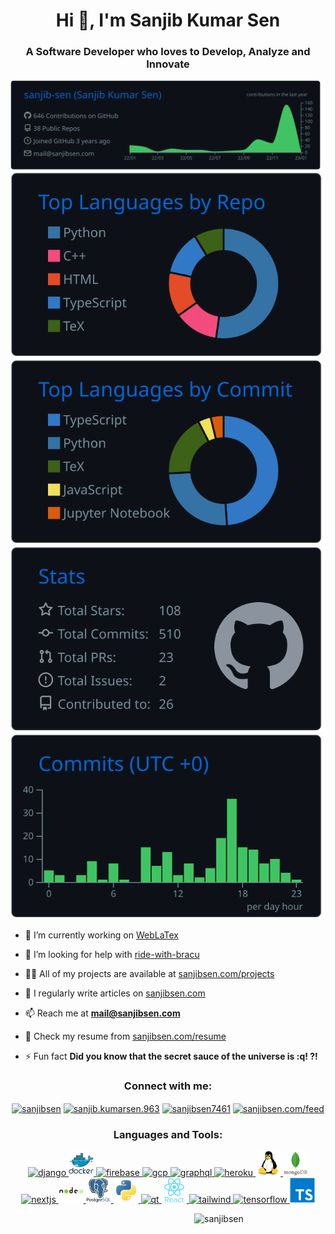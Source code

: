 <h1 align="center">Hi 👋, I'm Sanjib Kumar Sen</h1>
<h3 align="center">A Software Developer who loves to Develop, Analyze and Innovate</h3>

<div align="center">
 
[![](https://raw.githubusercontent.com/sanjib-sen/sanjib-sen/master/profile-summary-card-output/github_dark/0-profile-details.svg)](https://github.com/sanjib-sen/sanjib-sen)
 [![](https://raw.githubusercontent.com/sanjib-sen/sanjib-sen/master/profile-summary-card-output/github_dark/1-repos-per-language.svg)](https://github.com/sanjib-sen/sanjib-sen) [![](https://raw.githubusercontent.com/sanjib-sen/sanjib-sen/master/profile-summary-card-output/github_dark/2-most-commit-language.svg)](https://github.com/sanjib-sen/sanjib-sen)
 [![](https://raw.githubusercontent.com/sanjib-sen/sanjib-sen/master/profile-summary-card-output/github_dark/3-stats.svg)](https://github.com/sanjib-sen/sanjib-sen) [![](https://raw.githubusercontent.com/sanjib-sen/sanjib-sen/master/profile-summary-card-output/github_dark/4-productive-time.svg)](https://github.com/sanjib-sen/sanjib-sen)
 
</div>
 
- 🔭 I’m currently working on [WebLaTex](https://sanjibsen.com/weblatex)

- 🤝 I’m looking for help with [ride-with-bracu](https://github.com/sanjib-sen/ride-with-bracu)

- 👨‍💻 All of my projects are available at [sanjibsen.com/projects](https://sanjibsen.com/projects)

- 📝 I regularly write articles on [sanjibsen.com](https://sanjibsen.com)

- 📫 Reach me at [**mail@sanjibsen.com**](mailto:mail@sanjibsen.com)

- 📄 Check my resume from [sanjibsen.com/resume](https://sanjibsen.com/resume)

- ⚡ Fun fact **Did you know that the secret sauce of the universe is :q! ?!**

<h3 align="center">Connect with me:</h3>
<p align="center">
<a href="https://linkedin.com/in/sanjibsen" target="blank"><img align="center" src="https://raw.githubusercontent.com/rahuldkjain/github-profile-readme-generator/master/src/images/icons/Social/linked-in-alt.svg" alt="sanjibsen" height="30" width="40" /></a>
<a href="https://fb.com/sanjib.kumarsen.963" target="blank"><img align="center" src="https://raw.githubusercontent.com/rahuldkjain/github-profile-readme-generator/master/src/images/icons/Social/facebook.svg" alt="sanjib.kumarsen.963" height="30" width="40" /></a>
<a href="https://www.youtube.com/channel/UCGTlr0hUHxJD8Jh3L_SmaUw" target="blank"><img align="center" src="https://raw.githubusercontent.com/rahuldkjain/github-profile-readme-generator/master/src/images/icons/Social/youtube.svg" alt="sanjibsen7461" height="30" width="40" /></a>
<a href="https://sanjibsen.com/feed" target="blank"><img align="center" src="https://raw.githubusercontent.com/rahuldkjain/github-profile-readme-generator/master/src/images/icons/Social/rss.svg" alt="sanjibsen.com/feed" height="30" width="40" /></a>
</p>

<h3 align="center">Languages and Tools:</h3>
<p align="center"> <a href="https://www.djangoproject.com/" target="_blank" rel="noreferrer"> <img src="https://cdn.worldvectorlogo.com/logos/django.svg" alt="django" width="40" height="40"/> </a> <a href="https://www.docker.com/" target="_blank" rel="noreferrer"> <img src="https://raw.githubusercontent.com/devicons/devicon/master/icons/docker/docker-original-wordmark.svg" alt="docker" width="40" height="40"/> </a> <a href="https://firebase.google.com/" target="_blank" rel="noreferrer"> <img src="https://www.vectorlogo.zone/logos/firebase/firebase-icon.svg" alt="firebase" width="40" height="40"/> </a> <a href="https://cloud.google.com" target="_blank" rel="noreferrer"> <img src="https://www.vectorlogo.zone/logos/google_cloud/google_cloud-icon.svg" alt="gcp" width="40" height="40"/> </a> <a href="https://graphql.org" target="_blank" rel="noreferrer"> <img src="https://www.vectorlogo.zone/logos/graphql/graphql-icon.svg" alt="graphql" width="40" height="40"/> </a> <a href="https://heroku.com" target="_blank" rel="noreferrer"> <img src="https://www.vectorlogo.zone/logos/heroku/heroku-icon.svg" alt="heroku" width="40" height="40"/> </a> <a href="https://www.linux.org/" target="_blank" rel="noreferrer"> <img src="https://raw.githubusercontent.com/devicons/devicon/master/icons/linux/linux-original.svg" alt="linux" width="40" height="40"/> </a> <a href="https://www.mongodb.com/" target="_blank" rel="noreferrer"> <img src="https://raw.githubusercontent.com/devicons/devicon/master/icons/mongodb/mongodb-original-wordmark.svg" alt="mongodb" width="40" height="40"/> </a> <a href="https://nextjs.org/" target="_blank" rel="noreferrer"> <img src="https://cdn.worldvectorlogo.com/logos/nextjs-2.svg" alt="nextjs" width="40" height="40"/> </a> <a href="https://nodejs.org" target="_blank" rel="noreferrer"> <img src="https://raw.githubusercontent.com/devicons/devicon/master/icons/nodejs/nodejs-original-wordmark.svg" alt="nodejs" width="40" height="40"/> </a> <a href="https://www.postgresql.org" target="_blank" rel="noreferrer"> <img src="https://raw.githubusercontent.com/devicons/devicon/master/icons/postgresql/postgresql-original-wordmark.svg" alt="postgresql" width="40" height="40"/> </a> <a href="https://www.python.org" target="_blank" rel="noreferrer"> <img src="https://raw.githubusercontent.com/devicons/devicon/master/icons/python/python-original.svg" alt="python" width="40" height="40"/> </a> <a href="https://www.qt.io/" target="_blank" rel="noreferrer"> <img src="https://upload.wikimedia.org/wikipedia/commons/0/0b/Qt_logo_2016.svg" alt="qt" width="40" height="40"/> </a> <a href="https://reactjs.org/" target="_blank" rel="noreferrer"> <img src="https://raw.githubusercontent.com/devicons/devicon/master/icons/react/react-original-wordmark.svg" alt="react" width="40" height="40"/> </a> <a href="https://tailwindcss.com/" target="_blank" rel="noreferrer"> <img src="https://www.vectorlogo.zone/logos/tailwindcss/tailwindcss-icon.svg" alt="tailwind" width="40" height="40"/> </a> <a href="https://www.tensorflow.org" target="_blank" rel="noreferrer"> <img src="https://www.vectorlogo.zone/logos/tensorflow/tensorflow-icon.svg" alt="tensorflow" width="40" height="40"/> </a> <a href="https://www.typescriptlang.org/" target="_blank" rel="noreferrer"> <img src="https://raw.githubusercontent.com/devicons/devicon/master/icons/typescript/typescript-original.svg" alt="typescript" width="40" height="40"/> </a> </p>

<p><a href="https://www.buymeacoffee.com/sanjibsen"> <img align="right" src="https://cdn.buymeacoffee.com/buttons/v2/default-yellow.png" height="50" width="210" alt="sanjibsen" /></a></p><br><br>
